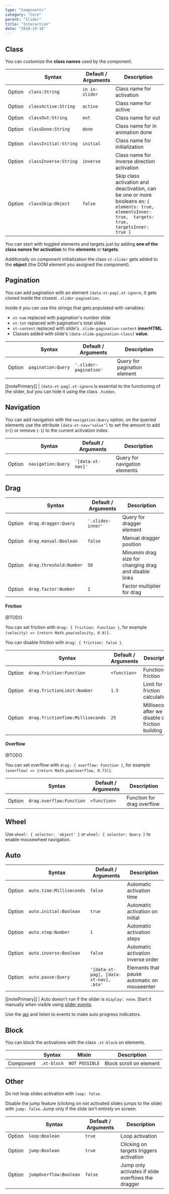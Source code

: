 ```yaml
---
type: "Components"
category: "Core"
parent: "Slider"
title: "Interaction"
date: "2010-10-10"
---
```


## Class

You can customize the **class names** used by the component.

<div class="table-scroll">

|                         | Syntax                                    | Default / Arguments                       | Description                   |
| ----------------------- | ----------------------------------------- | ----------------------------- | ----------------------------- |
| Option                  | `class:String`                          | `in in-slider`        | Class name for activation            |
| Option                  | `classActive:String`                          | `active`        | Class name for active            |
| Option                  | `classOut:String`                          | `out`        | Class name for out            |
| Option                  | `classDone:String`                          | `done`        | Class name for in animation done            |
| Option                  | `classInitial:String`                          | `initial`        | Class name for initialization            |
| Option                  | `classInverse:String`                          | `inverse`        | Class name for inverse direction activation            |
| Option                  | `classSkip:Object`                          | `false`        | Skip class activation and deactivation, can be one or more booleans ex: `{ elements: true, elementsInner: true,  targets: true, targetsInner: true }`            |

</div>

You can start with toggled elements and targets just by adding **one of the class names for activation** to the **elements** or **targets**.

Additionally on component initialization the class `xt-slider` gets added to the **object** (the DOM element you assigned the component).

## Pagination

You can add pagination with an element `[data-xt-pag].xt-ignore`, it gets cloned inside the closest `.slider-pagination`.

Inside it you can use this strings that gets populated with variables:

- `xt-num` replaced with pagination's number slide
- `xt-tot` replaced with pagination's total slides
- `xt-content` replaced with slide's `.slide-pagination-content` **innerHTML**.
- Classes added with slide's `[data-slide-pagination-class]` **value**.

<div class="table-scroll">

|                         | Syntax                                    | Default / Arguments                       | Description                   |
| ----------------------- | ----------------------------------------- | ----------------------------- | ----------------------------- |
| Option                  | `pagination:Query`                          | `'.slider-pagination'`        | Query for pagination element             |

</div>

[[notePrimary]]
| `[data-xt-pag].xt-ignore` is essential to the functioning of the slider, but you can hide it using the class `.hidden`.

<demo>
  <demovanilla src="vanilla/components/core/slider/pagination">
  </demovanilla>
</demo>

## Navigation

You can add navigation with the `navigation:Query` option, on the queried elements use the attribute `[data-xt-nav="value"]` to set the amount to add (`+1`) or remove (`-1`) to the current activation index.

<div class="table-scroll">

|                         | Syntax                                    | Default / Arguments                       | Description                   |
| ----------------------- | ----------------------------------------- | ----------------------------- | ----------------------------- |
| Option                  | `navigation:Query`                          | `'[data-xt-nav]'`        | Query for navigation elements             |

</div>

<demo>
  <demovanilla src="vanilla/components/core/slider/navigation">
  </demovanilla>
</demo>

## Drag

<div class="table-scroll">

|                         | Syntax                                    | Default / Arguments                       | Description                   |
| ----------------------- | ----------------------------------------- | ----------------------------- | ----------------------------- |
| Option                  | `drag.dragger:Query`                          | `'.slides-inner'`        | Query for dragger element             |
| Option                  | `drag.manual:Boolean`                          | `false`        | Manual dragger position            |
| Option                  | `drag.threshold:Number`                          | `50`        | Minumim drag size for changing drag and disable links             |
| Option                  | `drag.factor:Number`                          | `1`        | Factor multiplier for drag             |

</div>

#### Friction

@TODO

You can set friction with `drag: { friction: Function }`, for example `(velocity) => {return Math.pow(velocity, 0.9)}`.

You can disable friction with `drag: { friction: false }`.

<div class="table-scroll">

|                         | Syntax                                    | Default / Arguments                       | Description                   |
| ----------------------- | ----------------------------------------- | ----------------------------- | ----------------------------- |
| Option                  | `drag.friction:Function`                          | `<function>`        | Function for friction             |
| Option                  | `drag.frictionLimit:Number`                          | `1.5`        | Limit for friction calculation             |
| Option                  | `drag.frictionTime:Milliseconds`                          | `25`        | Milliseconds after we disable drag friction building            |

</div>

#### Overflow

@TODO

You can set overflow with `drag: { overflow: Function }`, for example `(overflow) => {return Math.pow(overflow, 0.73)}`.

<div class="table-scroll">

|                         | Syntax                                    | Default / Arguments                       | Description                   |
| ----------------------- | ----------------------------------------- | ----------------------------- | ----------------------------- |
| Option                  | `drag.overflow:Function`                          | `<function>`        | Function for drag overflow             |

</div>

## Wheel

Use `wheel: { selector: 'object' }` or `wheel: { selector: Query }` to enable mousewheel navigation.

<demo>
  <demovanilla src="vanilla/components/core/slider/wheel">
  </demovanilla>
</demo>

## Auto

<div class="table-scroll">

|                         | Syntax                                    | Default / Arguments                       | Description                   |
| ----------------------- | ----------------------------------------- | ----------------------------- | ----------------------------- |
| Option                  | `auto.time:Milliseconds`                          | `false`        | Automatic activation time            |
| Option                  | `auto.initial:Boolean`                          | `true`        | Automatic activation on initial            |
| Option                  | `auto.step:Number`                          | `1`        | Automatic activation steps            |
| Option                  | `auto.inverse:Boolean`                          | `false`        | Automatic activation inverse order            |
| Option                  | `auto.pause:Query`                          | `'[data-xt-pag], [data-xt-nav], .btn'`        | Elements that pause automatic on mouseenter            |

</div>

[[notePrimary]]
| Auto doesn't run if the slider is `display: none`. Start it manually when visible using [slider events](/components/core/slider/api#trigger).

Use the [api](/components/core/slider/api#listen) and listen to events to make auto progress indicators.

<demo>
  <demovanilla src="vanilla/components/core/slider/progress">
  </demovanilla>
</demo>

## Block

You can block the activations with the class `.xt-block` on elements.

<div class="table-scroll">

|                      | Syntax                          | Mixin            | Description                   |
| ----------------------- | ----------------------------------------- | -----------------------------| ----------------------------- |
| Component                  | `.xt-block`                     | `NOT POSSIBLE`                | Block scroll on element            |

</div>

## Other

Do not loop slides activation with `loop: false`.

Disable the jump feature (clicking on not activated slides jumps to the slide) with `jump: false`. Jump only if the slide isn't entirely on screen.

<div class="table-scroll">

|                         | Syntax                                    | Default / Arguments                       | Description                   |
| ----------------------- | ----------------------------------------- | ----------------------------- | ----------------------------- |
| Option                  | `loop:Boolean`                          | `true`        | Loop activation            |
| Option                  | `jump:Boolean`                          | `true`        | Clicking on targets triggers activation            |
| Option                  | `jumpOverflow:Boolean`                          | `false`        | Jump only activates if slide overflows the dragger            |

</div>

<demo>
  <demovanilla src="vanilla/components/core/slider/other">
  </demovanilla>
</demo>
